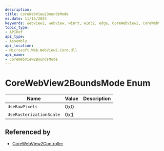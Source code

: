 ```yaml
---
description: 
title: CoreWebView2BoundsMode
ms.date: 11/15/2024
keywords: webview2, webview, winrt, win32, edge, CoreWebView2, CoreWebView2Controller, browser control, edge html, CoreWebView2BoundsMode
topic_type:
- APIRef
api_type:
- Assembly
api_location:
- Microsoft.Web.WebView2.Core.dll
api_name:
- CoreWebView2BoundsMode
---
```


# CoreWebView2BoundsMode Enum

| Name |  Value | Description |
|--|--|--|
|`UseRawPixels` | 0x0  |  |
|`UseRasterizationScale` | 0x1  |  |


## Referenced by

- [CoreWebView2Controller](corewebview2controller.md)
